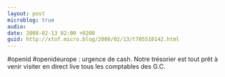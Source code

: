 ```yaml
---
layout: post
microblog: true
audio: 
date: 2008-02-13 02:00 +0200
guid: http://xtof.micro.blog/2008/02/13/t705510142.html
---
```

#openid  #openideurope : urgence de cash.  Notre trésorier est  tout prêt à venir visiter en direct live tous les comptables des G.C.
